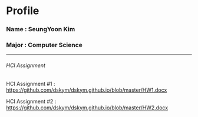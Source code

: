# Profile

### Name : SeungYoon Kim
### Major : Computer Science

---

###### HCI Assignment

HCI Assignment #1 : <https://github.com/dskym/dskym.github.io/blob/master/HW1.docx>

HCI Assignment #2 : <https://github.com/dskym/dskym.github.io/blob/master/HW2.docx>
